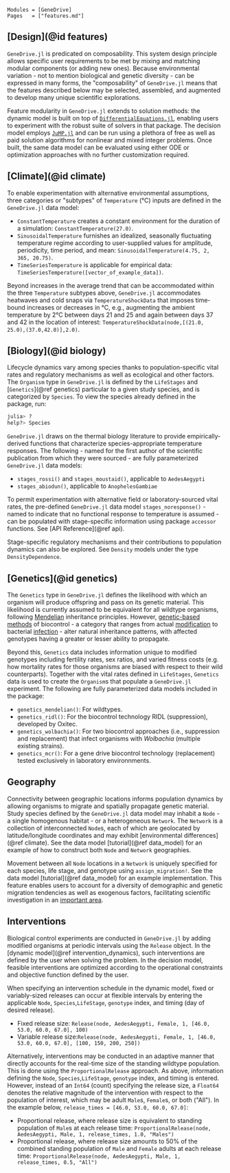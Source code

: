 
```@index
Modules = [GeneDrive]
Pages   = ["features.md"]
```
## [Design](@id features)

`GeneDrive.jl` is predicated on composability. This system design principle allows specific user requirements to be met by mixing and matching modular components (or adding new ones). Because environmental variation - not to mention biological and genetic diversity - can be expressed in many forms, the "composability" of `GeneDrive.jl` means that the features described below may be selected, assembled, and augmented to develop many unique scientific explorations.   

Feature modularity in `GeneDrive.jl` extends to solution methods: the dynamic model is built on top of [`DifferentialEquations.jl`](https://diffeq.sciml.ai/stable/), enabling users to experiment with the robust suite of solvers in that package. The decision model employs [`JuMP.jl`](https://jump.dev/JuMP.jl/stable/) and can be run using a plethora of free as well as paid solution algorithms for nonlinear and mixed integer problems. Once built, the same data model can be evaluated using either ODE or optimization approaches with no further customization required.  

## [Climate](@id climate)

To enable experimentation with alternative environmental assumptions, three categories or "subtypes" of `Temperature` (°C) inputs are defined in the `GeneDrive.jl` data model: 
* `ConstantTemperature` creates a constant environment for the duration of a simulation: `ConstantTemperature(27.0)`. 
* `SinusoidalTemperature` furnishes an idealized, seasonally fluctuating temperature regime according to user-supplied values for amplitude, periodicity, time period, and mean: `SinusoidalTemperature(4.75, 2, 365, 20.75)`. 
* `TimeSeriesTemperature` is applicable for empirical data: `TimeSeriesTemperature([vector_of_example_data])`.   

Beyond increases in the average trend that can be accommodated within the three `Temperature` subtypes above, `GeneDrive.jl` accommodates heatwaves and cold snaps via `TemperatureShockData` that imposes time-bound increases or decreases in °C, e.g., augmenting the ambient temperature by 2°C between days 21 and 25 and again between days 37 and 42 in the location of interest: `TemperatureShockData(node,[(21.0, 25.0),(37.0,42.0)],2.0)`.

## [Biology](@id biology)

Lifecycle dynamics vary among species thanks to population-specific vital rates and regulatory mechanisms as well as ecological and other factors. The `Organism` type in `GeneDrive.jl` is defined by the `LifeStages` and [`Genetics`](@ref genetics) particular to a given study species, and is categorized by `Species`. To view the species already defined in the package, run: 
```julia
julia> ? 
help?> Species 
```
`GeneDrive.jl` draws on the thermal biology literature to provide empirically-derived functions that characterize species-appropriate temperature responses. The following - named for the first author of the scientific publication from which they were sourced - are fully parameterized `GeneDrive.jl` data models: 
* `stages_rossi()` and `stages_moustaid()`, applicable to `AedesAegypti`
* `stages_abiodun()`, applicable to `AnophelesGambiae`

To permit experimentation with alternative field or laboratory-sourced vital rates, the pre-defined `GeneDrive.jl` data model `stages_noresponse()` - named to indicate that no functional response to temperature is assumed - can be populated with stage-specific information using package `accessor` functions. See [API Reference](@ref api). 

Stage-specific regulatory mechanisms and their contributions to population dynamics can also be explored. See `Density` models under the type `DensityDependence`.

## [Genetics](@id genetics)

The `Genetics` type in `GeneDrive.jl` defines the likelihood with which an organism will produce offspring and pass on its genetic material. This likelihood is currently assumed to be equivalent for all wildtype organisms, following [Mendelian](https://en.wikipedia.org/wiki/Mendelian_inheritance) inheritance principles. However, [genetic-based methods](https://fnih.org/what-we-do/geneconvene/about/genetic-biocontrol) of biocontrol - a category that ranges from actual [modification](https://www.nature.com/articles/d41586-019-02087-5) to bacterial [infection](http://www.eliminatedengue.com/our-research/Wolbachia) - alter natural inheritance patterns, with affected genotypes having a greater or lesser ability to propagate. 

Beyond this, `Genetics` data includes information unique to modified genotypes including fertility rates, sex ratios, and varied fitness costs (e.g. how mortality rates for those organisms are biased with respect to their wild counterparts). Together with the vital rates defined in `LifeStages`, `Genetics` data is used to create the `Organism`s that populate a `GeneDrive.jl` experiment. The following are fully parameterized data models included in the package: 
* `genetics_mendelian()`: For wildtypes. 
* `genetics_ridl()`: For the biocontrol technology RIDL (suppression), developed by Oxitec. 
* `genetics_wolbachia()`: For two biocontrol approaches (i.e., suppression and replacement) that infect organisms with *Wolbachia* (multiple existing strains).
* `genetics_mcr()`: For a gene drive biocontrol technology (replacement) tested exclusively in laboratory environnments. 

## Geography

Connectivity between geographic locations informs population dynamics by allowing organisms to migrate and spatially propagate genetic material. Study species defined by the `GeneDrive.jl` data model may inhabit a `Node` - a single homogenous habitat - or a heterogeneous `Network`. The `Network` is a collection of interconnected `Node`s, each of which are geolocated by latitude/longitude coordinates and may exhibit [environmental differences](@ref climate). See the data model [tutorial](@ref data_model) for an example of how to construct both `Node` and `Network` geographies. 

Movement between all `Node` locations in a `Network` is uniquely specified for each species, life stage, and genotype using `assign_migration!`. See the data model [tutorial](@ref data_model) for an example implementation. This feature enables users to account for a diversity of demographic and genetic migration tendencies as well as exogenous factors, facilitating scientific investigation in an [important area](https://www.science.org/content/article/windborne-mosquitoes-may-carry-malaria-hundreds-kilometers). 

## Interventions

Biological control experiments are conducted in `GeneDrive.jl` by adding modified organisms at periodic intervals using the `Release` object. In the [dynamic model](@ref intervention_dynamics), such interventions are defined by the user when solving the problem. In the decision model, feasible interventions are optimized according to the operational constraints and objective function defined by the user. 

When specifying an intervention schedule in the dynamic model, fixed or variably-sized releases can occur at flexible intervals by entering the applicable `Node`, `Species`,`LifeStage`, `genotype` index, and timing (day of desired release).
* Fixed release size: `Release(node, AedesAegypti, Female, 1, [46.0, 53.0, 60.0, 67.0], 100)`
* Variable release size:`Release(node, AedesAegypti, Female, 1, [46.0, 53.0, 60.0, 67.0], [100, 150, 200, 250])`

Alternatively, interventions may be conducted in an adaptive manner that directly accounts for the real-time size of the standing wildtype population. This is done using the `ProportionalRelease` approach. As above, information defining the `Node`, `Species`,`LifeStage`, `genotype` index, and timing is entered. However, instead of an `Int64` (count) specifying the release size, a `Float64` denotes the relative magnitude of the intervention with respect to the population of interest, which may be adult `Male`s, `Female`s, or both ("All"). In the example below, `release_times = [46.0, 53.0, 60.0, 67.0]`:
* Proportional release, where release size is equivalent to standing population of `Male`s at each release time: `ProportionalRelease(node, AedesAegypti, Male, 1, release_times, 1.0, "Males")`
* Proportional release, where release size amounts to 50% of the combined standing population of `Male` and `Female` adults at each release time: `ProportionalRelease(node, AedesAegypti, Male, 1, release_times, 0.5, "All")`


